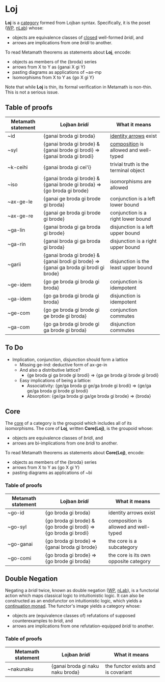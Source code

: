 # **Loj**

**Loj** is a [category](https://en.wikipedia.org/wiki/Category_theory) formed
from Lojban syntax. Specifically, it is the poset
([WP](https://en.wikipedia.org/wiki/Partially_ordered_set),
[nLab](https://ncatlab.org/nlab/show/partial+order)) whose:

* objects are equivalence classes of
  [closed](https://en.wikipedia.org/wiki/Free_variables_and_bound_variables) well-formed *bridi*, and
* arrows are implications from one *bridi* to another.

To read Metamath theorems as statements about **Loj**, encode:

* objects as members of the {broda} series
* arrows from X to Y as {ganai X gi Y}
* pasting diagrams as applications of ~ax-mp
* Isomorphisms from X to Y as {go X gi Y}

Note that while **Loj** is thin, its formal verification in Metamath is
non-thin. This is not a serious issue.

## Table of proofs

Metamath statement | Lojban *bridi* | What it means
---|---|---
~id | {ganai broda gi broda} | [identity arrows](https://ncatlab.org/nlab/show/identity%20morphism) exist
~syl | {ganai broda gi brode} & {ganai brode gi brodi} => {ganai broda gi brodi} | [composition](https://ncatlab.org/nlab/show/composition) is allowed and well-typed
~k-ceihi | {ganai broda gi cei'i} | trivial truth is the terminal object
~iso | {ganai broda gi brode} & {ganai brode gi broda} => {go broda gi brode} | isomorphisms are allowed
~ax-ge-le | {ganai ge broda gi brode gi broda} | conjunction is a left lower bound
~ax-ge-re | {ganai ge broda gi brode gi brode} | conjunction is a right lower bound
~ga-lin | {ganai broda gi ga broda gi brode} | disjunction is a left upper bound
~ga-rin | {ganai broda gi ga broda gi broda} | disjunction is a right upper bound
~garii | {ganai broda gi brode} & {ganai brodi gi brode} => {ganai ga broda gi brodi gi brode} | disjunction is the least upper bound
~ge-idem | {go ge broda gi broda gi broda} | conjunction is idempotent
~ga-idem | {go ga broda gi broda gi broda} | disjunction is idempotent
~ge-com | {go ge broda gi brode gi ge brode gi broda} | conjunction commutes
~ga-com | {go ga broda gi brode gi ga brode gi broda} | disjunction commutes

## To Do

* Implication, conjunction, disjunction should form a lattice
  * Missing ge-ind: deductive form of ax-ge-in
  * And also a distributive lattice?
    * {ge broda gi ga brode gi brodi} => {ga ge broda gi brode gi brodi}
  * Easy implications of being a lattice:
    * Associativity: {ge/ga broda gi ge/ga brode gi brodi}
      => {ge/ga ge/ga broda gi brode gi brodi}
    * Absorption: {ge/ga broda gi ga/ge broda gi brode} => {broda}

## Core

The [core](https://ncatlab.org/nlab/show/core+groupoid) of a category is the
groupoid which includes all of its isomorphisms. The core of **Loj**, written
**Core(Loj)**, is the groupoid whose:

* objects are equivalence classes of *bridi*, and
* arrows are bi-implications from one *bridi* to another.

To read Metamath theorems as statements about **Core(Loj)**, encode:

* objects as members of the {broda} series
* arrows from X to Y as {go X gi Y}
* pasting diagrams as applications of ~bi

### Table of proofs

Metamath statement | Lojban *bridi* | What it means
---|---|---
~go-id | {go broda gi broda} | identity arrows exist
~go-syl | {go broda gi brode} & {go brode gi brodi} => {go broda gi brodi} | composition is allowed and well-typed
~go-ganai | {go broda gi brode} => {ganai broda gi brode} | the core is a subcategory
~go-comi | {go broda gi brode} => {go brode gi broda} | the core is its own opposite category

## Double Negation

Negating a *bridi* twice, known as double negation
([WP](https://en.wikipedia.org/wiki/Double-negation_translation),
[nLab](https://ncatlab.org/nlab/show/double+negation+translation)), is a
functorial action which maps classical logic to intuitionistic logic. It can
also be constructed as an endofunctor on intuitionistic logic, which yields a
[continuation monad](https://ncatlab.org/nlab/show/continuation+monad). The
functor's image yields a category whose:

* objects are (equivalence classes of) refutations of supposed counterexamples
  to *bridi*, and
* arrows are implications from one refutation-equipped *bridi* to another.

### Table of proofs

Metamath statement | Lojban *bridi* | What it means
---|---|---
~nakunaku | {ganai broda gi naku naku broda} | the functor exists and is covariant
